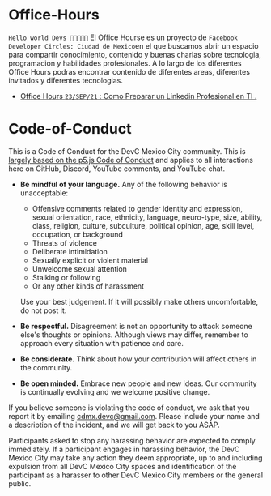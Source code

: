 # Office-Hours

```Hello world Devs 🌈🦄👩🏽‍💻``` El Office Hourse es un proyecto de ```Facebook Developer Circles: Ciudad de Mexico```en el que buscamos abrir un espacio para compartir conocimiento, contenido y buenas charlas sobre tecnologia, programacion y habilidades profesionales. A lo largo de los diferentes Office Hours podras encontrar contenido de diferentes areas, diferentes invitados y diferentes tecnologias.

* [Office Hours ```23/SEP/21``` : Como Preparar un Linkedin Profesional en TI .]()


# Code-of-Conduct

This is a Code of Conduct for the DevC Mexico City community. This is [largely based on the p5.js Code of Conduct](https://github.com/processing/p5.js/blob/main/CODE_OF_CONDUCT.md) and applies to all interactions here on GitHub, Discord, YouTube comments, and YouTube chat.

* **Be mindful of your language.** Any of the following behavior is unacceptable: 
  * Offensive comments related to gender identity and expression, sexual orientation, race, ethnicity, language, neuro-type, size, ability, class, religion, culture, subculture, political opinion, age, skill level, occupation, or background
  * Threats of violence
  * Deliberate intimidation
  * Sexually explicit or violent material
  * Unwelcome sexual attention
  * Stalking or following
  * Or any other kinds of harassment

  Use your best judgement. If it will possibly make others uncomfortable, do not post it.

* **Be respectful.** Disagreement is not an opportunity to attack someone else's thoughts or opinions. Although views may differ, remember to approach every situation with patience and care. 
* **Be considerate.** Think about how your contribution will affect others in the community. 
* **Be open minded.** Embrace new people and new ideas. Our community is continually evolving and we welcome positive change.

If you believe someone is violating the code of conduct, we ask that you report it by emailing [cdmx.devc@gmail.com](mailto:cdmx.devc@gmail.com). Please include your name and a description of the incident, and we will get back to you ASAP.

Participants asked to stop any harassing behavior are expected to comply immediately. If a participant engages in harassing behavior, the DevC Mexico City may take any action they deem appropriate, up to and including expulsion from all DevC Mexico City spaces and identification of the participant as a harasser to other DevC Mexico City members or the general public. 
